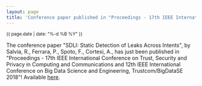 ```yaml
---
layout: page
title: 'Conference paper published in "Proceedings - 17th IEEE International Conference on Trust, Security and Privacy in Computing and Communications and 12th IEEE International Conference on Big Data Science and Engineering, Trustcom/BigDataSE 2018"'
---
```


<small>{{ page.date | date: "%-d %B %Y" }}</small>

The conference paper "SDLI: Static Detection of Leaks Across Intents", by Salvia, R., Ferrara, P., Spoto, F., Cortesi, A., has just been published in "Proceedings - 17th IEEE International Conference on Trust, Security and Privacy in Computing and Communications and 12th IEEE International Conference on Big Data Science and Engineering, Trustcom/BigDataSE 2018"! Available [here](https://doi.org/10.1109/TrustCom/BigDataSE.2018.00141).

